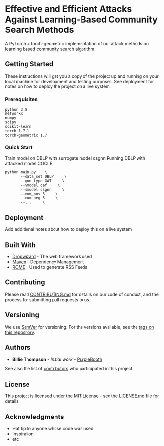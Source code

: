 # Effective and Efficient Attacks Against Learning-Based Community Search Methods

A PyTorch + torch-geometric implementation of our attack methods on learning based community search algorithm.

## Getting Started

These instructions will get you a copy of the project up and running on your local machine for development and testing purposes. See deployment for notes on how to deploy the project on a live system.

### Prerequisites

```
python 3.8
networkx
numpy
scipy
scikit-learn
torch 1.7.1
torch-geometric 1.7
```

### Quick Start
Train model on DBLP with surrogate model csgnn 
Running DBLP with attacked model COCLE

```
python main.py    \
       --data_set DBLP     \
       --gnn_type GAT     \
       --vmodel caf     \
       --smodel csgnn     \
       --num_pos 5     \
       --num_neg 5     \
       --...     \
```
## Deployment

Add additional notes about how to deploy this on a live system

## Built With

* [Dropwizard](http://www.dropwizard.io/1.0.2/docs/) - The web framework used
* [Maven](https://maven.apache.org/) - Dependency Management
* [ROME](https://rometools.github.io/rome/) - Used to generate RSS Feeds

## Contributing

Please read [CONTRIBUTING.md](https://gist.github.com/PurpleBooth/b24679402957c63ec426) for details on our code of conduct, and the process for submitting pull requests to us.

## Versioning

We use [SemVer](http://semver.org/) for versioning. For the versions available, see the [tags on this repository](https://github.com/your/project/tags). 

## Authors

* **Billie Thompson** - *Initial work* - [PurpleBooth](https://github.com/PurpleBooth)

See also the list of [contributors](https://github.com/your/project/contributors) who participated in this project.

## License

This project is licensed under the MIT License - see the [LICENSE.md](LICENSE.md) file for details

## Acknowledgments

* Hat tip to anyone whose code was used
* Inspiration
* etc


